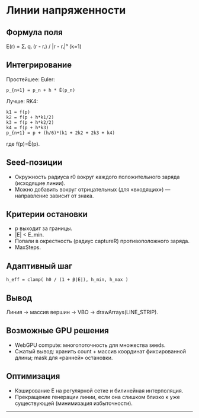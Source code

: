 # Линии напряженности

## Формула поля
E(r) = Σᵢ qᵢ (r - rᵢ) / |r - rᵢ|³  (k=1)

## Интегрирование
Простейшее: Euler:
```
p_{n+1} = p_n + h * Ê(p_n)
```

Лучше: RK4:
```
k1 = f(p)
k2 = f(p + h*k1/2)
k3 = f(p + h*k2/2)
k4 = f(p + h*k3)
p_{n+1} = p + (h/6)*(k1 + 2k2 + 2k3 + k4)
```
где f(p)=Ê(p).

## Seed-позиции
- Окружность радиуса r0 вокруг каждого положительного заряда (исходящие линии).
- Можно добавить вокруг отрицательных (для «входящих») — направление зависит от знака.

## Критерии остановки
- p выходит за границы.
- |E| < E_min.
- Попали в окрестность (радиус captureR) противоположного заряда.
- MaxSteps.

## Адаптивный шаг
```
h_eff = clamp( h0 / (1 + β|E|), h_min, h_max )
```

## Вывод
Линия → массив вершин → VBO → drawArrays(LINE_STRIP).

## Возможные GPU решения
- WebGPU compute: многопоточность для множества seeds.
- Сжатый вывод: хранить count + массив координат фиксированной длины; mask для «ранней» остановки.

## Оптимизация
- Кэширование E на регулярной сетке и билинейная интерполяция.
- Прекращение генерации линии, если она слишком близко к уже существующей (минимизация избыточности).

---
